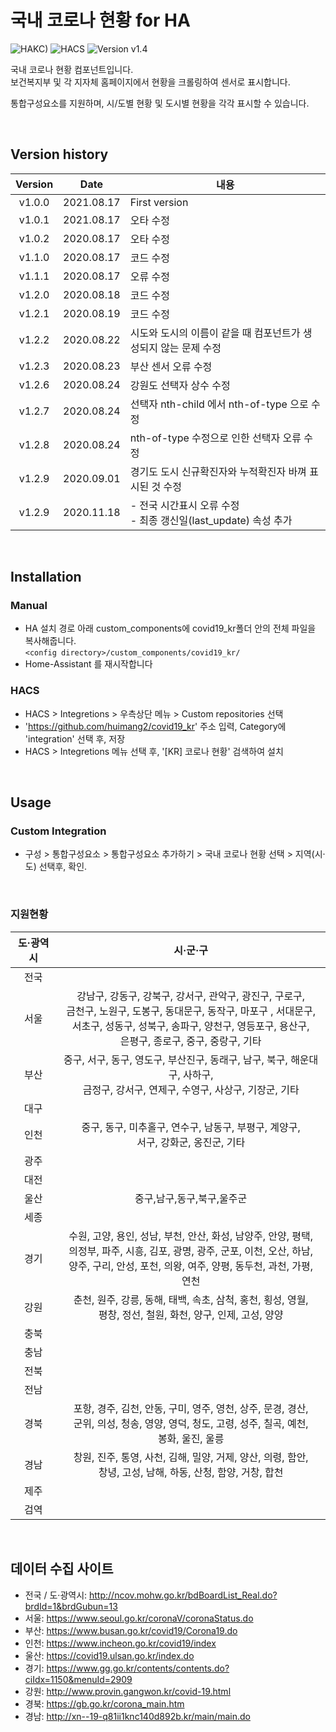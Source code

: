 # 국내 코로나 현황 for HA

![HAKC)][hakc-shield]
![HACS][hacs-shield]
![Version v1.4][version-shield]

국내 코로나 현황 컴포넌트입니다. <br>
보건복지부 및 각 지자체 홈페이지에서 현황을 크롤링하여 센서로 표시합니다. <br>

통합구성요소를 지원하며, 시/도별 현황 및 도시별 현황을 각각 표시할 수 있습니다. <br>

<br>

## Version history
| Version | Date        | 내용              |
| :-----: | :---------: | ----------------------- |
| v1.0.0  | 2021.08.17  | First version  |
| v1.0.1  | 2021.08.17  | 오타 수정 |
| v1.0.2  | 2020.08.17  | 오타 수정 |
| v1.1.0  | 2020.08.17  | 코드 수정 |
| v1.1.1  | 2020.08.17  | 오류 수정 |
| v1.2.0  | 2020.08.18  | 코드 수정 |
| v1.2.1  | 2020.08.19  | 코드 수정 |
| v1.2.2  | 2020.08.22  | 시도와 도시의 이름이 같을 때 컴포넌트가 생성되지 않는 문제 수정 |
| v1.2.3  | 2020.08.23  | 부산 센서 오류 수정 |
| v1.2.6  | 2020.08.24  | 강원도 선택자 상수 수정 |
| v1.2.7  | 2020.08.24  | 선택자 nth-child 에서 nth-of-type 으로 수정 |
| v1.2.8  | 2020.08.24  | nth-of-type 수정으로 인한 선택자 오류 수정 |
| v1.2.9  | 2020.09.01  | 경기도 도시 신규확진자와 누적확진자 바껴 표시된 것 수정 |
| v1.2.9  | 2020.11.18  | - 전국 시간표시 오류 수정<br>- 최종 갱신일(last_update) 속성 추가 |

<br>

## Installation
### Manual
- HA 설치 경로 아래 custom_components에 covid19_kr폴더 안의 전체 파일을 복사해줍니다.<br>
  `<config directory>/custom_components/covid19_kr/`<br>
- Home-Assistant 를 재시작합니다<br>
### HACS
- HACS > Integretions > 우측상단 메뉴 > Custom repositories 선택
- 'https://github.com/huimang2/covid19_kr' 주소 입력, Category에 'integration' 선택 후, 저장
- HACS > Integretions 메뉴 선택 후, '[KR] 코로나 현황' 검색하여 설치

<br>

## Usage
### Custom Integration
- 구성 > 통합구성요소 > 통합구성요소 추가하기 > 국내 코로나 현황 선택 > 지역(시·도) 선택후, 확인.

<br>


### 지원현황
| 도·광역시 | 시·군·구 |
| :-----: | :-----: |
| 전국 ||
| 서울 | 강남구, 강동구, 강북구, 강서구, 관악구, 광진구, 구로구, <br> 금천구, 노원구, 도봉구, 동대문구, 동작구, 마포구 , 서대문구, <br> 서초구, 성동구, 성북구, 송파구, 양천구, 영등포구, 용산구, <br> 은평구, 종로구, 중구, 중랑구, 기타 |
| 부산 | 중구, 서구, 동구, 영도구, 부산진구, 동래구, 남구, 북구, 해운대구, 사하구, <br> 금정구, 강서구, 연제구, 수영구, 사상구, 기장군, 기타 |
| 대구 | |
| 인천 | 중구, 동구, 미추홀구, 연수구, 남동구, 부평구, 계양구, <br> 서구, 강화군, 옹진군, 기타 |
| 광주 | |
| 대전 | |
| 울산 | 중구,남구,동구,북구,울주군 |
| 세종 | |
| 경기 | 수원, 고양, 용인, 성남, 부천, 안산, 화성, 남양주, 안양, 평택, <br> 의정부, 파주, 시흥, 김포, 광명, 광주, 군포, 이천, 오산, 하남, <br> 양주, 구리, 안성, 포천, 의왕, 여주, 양평, 동두천, 과천, 가평, <br> 연천 |
| 강원 | 춘천, 원주, 강릉, 동해, 태백, 속초, 삼척, 홍천, 횡성, 영월, <br> 평창, 정선, 철원, 화천, 양구, 인제, 고성, 양양 |
| 충북 | |
| 충남 | |
| 전북 | |
| 전남 | |
| 경북 | 포항, 경주, 김천, 안동, 구미, 영주, 영천, 상주, 문경, 경산, <br> 군위, 의성, 청송, 영양, 영덕, 청도, 고령, 성주, 칠곡, 예천, <br> 봉화, 울진, 울릉 |
| 경남 | 창원, 진주, 통영, 사천, 김해, 밀양, 거제, 양산, 의령, 함안, <br> 창녕, 고성, 남해, 하동, 산청, 함양, 거창, 합천 |
| 제주 | |
| 검역 | |

<br>

## 데이터 수집 사이트
- 전국 / 도·광역시: http://ncov.mohw.go.kr/bdBoardList_Real.do?brdId=1&brdGubun=13
- 서울: https://www.seoul.go.kr/coronaV/coronaStatus.do
- 부산: https://www.busan.go.kr/covid19/Corona19.do
- 인천: https://www.incheon.go.kr/covid19/index
- 울산: https://covid19.ulsan.go.kr/index.do
- 경기: https://www.gg.go.kr/contents/contents.do?ciIdx=1150&menuId=2909
- 강원: http://www.provin.gangwon.kr/covid-19.html
- 경북: https://gb.go.kr/corona_main.htm
- 경남: http://xn--19-q81ii1knc140d892b.kr/main/main.do

[version-shield]: https://img.shields.io/badge/version-v1.2.10-orange.svg
[hakc-shield]: https://img.shields.io/badge/HAKC-Enjoy-blue.svg
[hacs-shield]: https://img.shields.io/badge/HACS-Custom-red.svg
